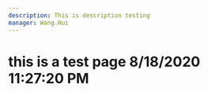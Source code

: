 ```yaml
---
description: This is description testing
manager: Wang.Hui
---
```

# this is a test page 8/18/2020 11:27:20 PM